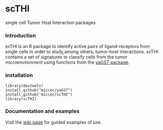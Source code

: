 # scTHI
single cell Tumor Host Interaction packages 
### Introduction
scTHI is an R package to identify active  pairs of ligand-receptors from single cells in order to study,among others, tumor-host interactions. scTHI contains a set of signatures to classify cells from the tumor microenvironment using functions from the [yaGST package](https://github.com/miccec/yaGST).

### Installation
````
library(devtools)
install_github("miccec/yaGST")
install_github("miccec/scTHI")
library(scTHI)
````
### Documentation and examples

Visti the [wiki page](https://github.com/miccec/scTHI/wiki) for guided examples of use.


